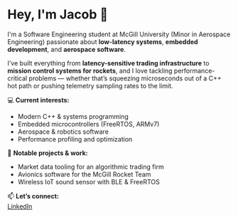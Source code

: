 # Hey, I'm Jacob 👋

I'm a Software Engineering student at McGill University (Minor in Aerospace Engineering) passionate about **low-latency systems**, **embedded development**, and **aerospace software**.

I’ve built everything from **latency-sensitive trading infrastructure** to **mission control systems for rockets**, and I love tackling performance-critical problems — whether that’s squeezing microseconds out of a C++ hot path or pushing telemetry sampling rates to the limit.

💻 **Current interests:**  
- Modern C++ & systems programming  
- Embedded microcontrollers (FreeRTOS, ARMv7)  
- Aerospace & robotics software  
- Performance profiling and optimization  

🚀 **Notable projects & work:**  
- Market data tooling for an algorithmic trading firm  
- Avionics software for the McGill Rocket Team  
- Wireless IoT sound sensor with BLE & FreeRTOS

📫 **Let’s connect:**  
[LinkedIn](https://www.linkedin.com/in/jake-kogut/)
